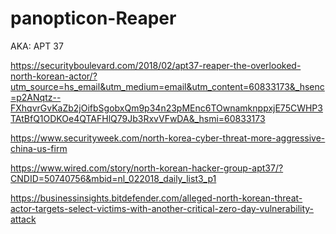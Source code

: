 # panopticon-Reaper

AKA: APT 37

https://securityboulevard.com/2018/02/apt37-reaper-the-overlooked-north-korean-actor/?utm_source=hs_email&utm_medium=email&utm_content=60833173&_hsenc=p2ANqtz--FXhqvrGvKaZb2jOifbSgobxQm9p34n23pMEnc6TOwnamknppxjE75CWHP3TAtBfQ1ODKOe4QTAFHlQ79Jb3RxvVFwDA&_hsmi=60833173

https://www.securityweek.com/north-korea-cyber-threat-more-aggressive-china-us-firm

https://www.wired.com/story/north-korean-hacker-group-apt37/?CNDID=50740756&mbid=nl_022018_daily_list3_p1

https://businessinsights.bitdefender.com/alleged-north-korean-threat-actor-targets-select-victims-with-another-critical-zero-day-vulnerability-attack
